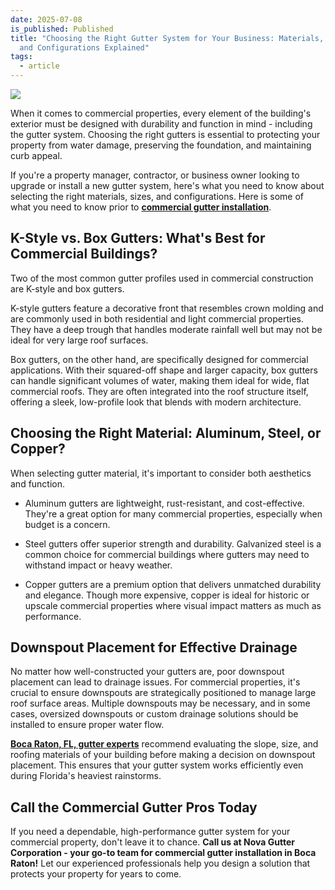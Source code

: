 ```yaml
---
date: 2025-07-08
is_published: Published
title: "Choosing the Right Gutter System for Your Business: Materials, Sizes,
  and Configurations Explained"
tags:
  - article
---
```

![](/media/choosing-the-right-gutter-system-for-your-business.jpg)

When it comes to commercial properties, every element of the building's exterior must be designed with durability and function in mind - including the gutter system. Choosing the right gutters is essential to protecting your property from water damage, preserving the foundation, and maintaining curb appeal.

If you're a property manager, contractor, or business owner looking to upgrade or install a new gutter system, here's what you need to know about selecting the right materials, sizes, and configurations. Here is some of what you need to know prior to [**commercial gutter installation**](https://novagutter.com/#commercial-gutter-installation).

## K-Style vs. Box Gutters: What's Best for Commercial Buildings?

Two of the most common gutter profiles used in commercial construction are K-style and box gutters.

K-style gutters feature a decorative front that resembles crown molding and are commonly used in both residential and light commercial properties. They have a deep trough that handles moderate rainfall well but may not be ideal for very large roof surfaces.

Box gutters, on the other hand, are specifically designed for commercial applications. With their squared-off shape and larger capacity, box gutters can handle significant volumes of water, making them ideal for wide, flat commercial roofs. They are often integrated into the roof structure itself, offering a sleek, low-profile look that blends with modern architecture.

## Choosing the Right Material: Aluminum, Steel, or Copper?

When selecting gutter material, it's important to consider both aesthetics and function.

*   Aluminum gutters are lightweight, rust-resistant, and cost-effective. They're a great option for many commercial properties, especially when budget is a concern.
    
*   Steel gutters offer superior strength and durability. Galvanized steel is a common choice for commercial buildings where gutters may need to withstand impact or heavy weather.
    
*   Copper gutters are a premium option that delivers unmatched durability and elegance. Though more expensive, copper is ideal for historic or upscale commercial properties where visual impact matters as much as performance.
    

## Downspout Placement for Effective Drainage

No matter how well-constructed your gutters are, poor downspout placement can lead to drainage issues. For commercial properties, it's crucial to ensure downspouts are strategically positioned to manage large roof surface areas. Multiple downspouts may be necessary, and in some cases, oversized downspouts or custom drainage solutions should be installed to ensure proper water flow.

[**Boca Raton, FL, gutter experts**](https://www.novagutter.com/) recommend evaluating the slope, size, and roofing materials of your building before making a decision on downspout placement. This ensures that your gutter system works efficiently even during Florida's heaviest rainstorms.

## Call the Commercial Gutter Pros Today

If you need a dependable, high-performance gutter system for your commercial property, don't leave it to chance. **Call us at Nova Gutter Corporation - your go-to team for commercial gutter installation in Boca Raton!** Let our experienced professionals help you design a solution that protects your property for years to come.